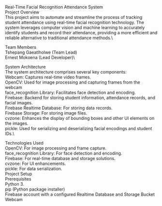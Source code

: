 Real-Time Facial Recognition Attendance System\
Project Overview\
This project aims to automate and streamline the process of tracking student attendance using real-time facial recognition technology. The system leverages computer vision and machine learning to accurately identify students and record their attendance, providing a more efficient and reliable alternative to traditional attendance methods.\

Team Members\
Tshepang Gaeatlholwe (Team Lead)\
Ernest Mokoena (Lead Developer)\

System Architecture\
The system architecture comprises several key components:\
Webcam: Captures real-time video frames.\
OpenCV: Used for image processing and capturing frames from the webcam\
face_recognition Library: Facilitates face detection and encoding.\
Firebase: Backend for storing student information, attendance records, and facial images.\
Firebase Realtime Database: For storing data records.\
Firebase Storage: For storing image files.\
cvzone: Enhances the display of bounding boxes and other UI elements on the images.\
pickle: Used for serializing and deserializing facial encodings and student IDs.\

Technologies Used\
OpenCV: For image processing and frame capture.\
face_recognition Library: For face detection and encoding.\
Firebase: For real-time database and storage solutions.\
cvzone: For UI enhancements.\
pickle: For data serialization.\
Project Setup\
Prerequisites\
Python 3.\
pip (Python package installer)\
Firebase account with a configured Realtime Database and Storage Bucket\
Webcam

